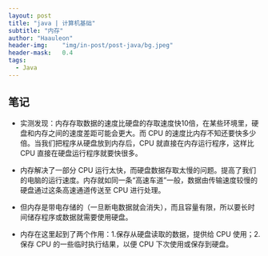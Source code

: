 ```yaml
---
layout: post
title: "java | 计算机基础"
subtitle: "内存"
author: "Haauleon"
header-img:    "img/in-post/post-java/bg.jpeg"
header-mask:   0.4
tags:
  - Java
---
```


## 笔记  
* 实测发现：内存存取数据的速度比硬盘的存取速度快10倍，在某些环境里，硬盘和内存之间的速度差距可能会更大。而 CPU 的速度比内存不知还要快多少倍。当我们把程序从硬盘放到内存后，CPU 就直接在内存运行程序，这样比 CPU 直接在硬盘运行程序就要快很多。     

* 内存解决了一部分 CPU 运行太快，而硬盘数据存取太慢的问题。提高了我们的电脑的运行速度。内存就如同一条“高速车道”一般，数据由传输速度较慢的硬盘通过这条高速通道传送至 CPU 进行处理。     

* 但内存是带电存储的（一旦断电数据就会消失），而且容量有限，所以要长时间储存程序或数据就需要使用硬盘。    

* 内存在这里起到了两个作用：1.保存从硬盘读取的数据，提供给 CPU 使用；2.保存 CPU 的一些临时执行结果，以便 CPU 下次使用或保存到硬盘。